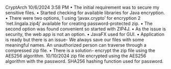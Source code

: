 CryptArch
10/6/2024 3:58 PM 
•	The initial requirement was to secure my sensitive files.
•	Started checking for available libraries for Java encryption.
•	There were two options, 
1 using ‘javax.crypto’ for encryption
2 ‘net.lingala.zip4j’ available for creating password-protected zip.
•	The second option was found convenient so started with ZIP4J.
•	As the issue is security, the web app is not an option.
•	JavaFX used for GUI.
•	Application is ready but there is an issue-
We always save our files with some meaningful names.
An unauthorized person can traverse through a compressed zip file.
•	There is a solution-
encrypt the zip file using the AES256 algorithm.
10/10/2024
zip file encrypted using the AES256 algorithm with the password.
SHA256 hashing function used for password.
